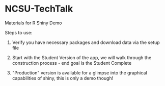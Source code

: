 # NCSU-TechTalk
Materials for R Shiny Demo 

Steps to use:

1. Verify you have necessary packages and download data via the setup file

2. Start with the Student Version of the app, we will walk through the construction process - end goal is the Student Complete

3. "Production" version is available for a glimpse into the graphical capabilities of shiny, this is only a demo though!

